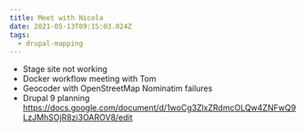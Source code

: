 ```yaml
---
title: Meet with Nicola
date: 2021-05-13T09:15:03.024Z
tags:
  - drupal-mapping
---
```

- Stage site not working
- Docker workflow meeting with Tom
- Geocoder with OpenStreetMap Nominatim failures
- Drupal 9 planning https://docs.google.com/document/d/1woCg3ZlxZRdmcOLQw4ZNFwQ9LzJMhSOjR8zi3OAROV8/edit


